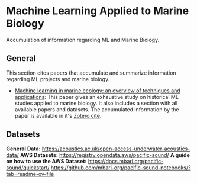 # Machine Learning Applied to Marine Biology
Accumulation of information regarding ML and Marine Biology.

## General

This section cites papers that accumulate and summarize information regarding ML projects and marine biology.
- [Machine learning in marine ecology: an overview of techniques and applications](https://academic.oup.com/icesjms/article/80/7/1829/7236451): This paper gives an exhaustive study on historical ML studies applied to marine biology. It also includes a section with all available papers and datasets. The accumulated information by the paper is available in it's [Zotero cite](https://www.zotero.org/groups/2325748/wgmlearn/items/E9AK2SB5/item-list).

## Datasets

**General Data:** https://acoustics.ac.uk/open-access-underwater-acoustics-data/
**AWS Datasets:** https://registry.opendata.aws/pacific-sound/
**A guide on how to use the AWS Dataset:** https://docs.mbari.org/pacific-sound/quickstart/
https://github.com/mbari-org/pacific-sound-notebooks/?tab=readme-ov-file
